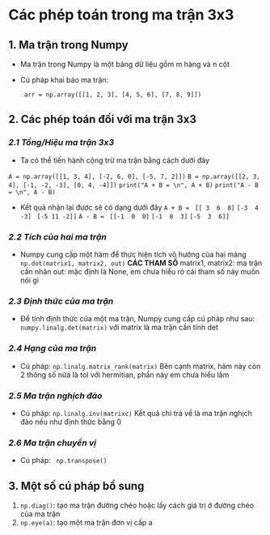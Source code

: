 # Các phép toán trong ma trận 3x3
 
## 1. Ma trận trong Numpy

- Ma trận trong Numpy là một bảng dữ liệu gồm m hàng và n cột
- Cú pháp khai báo ma trận:

   ` arr = np.array([[1, 2, 3], [4, 5, 6], [7, 8, 9]])`

## 2. Các phép toán đối với ma trận 3x3

### *2.1 Tổng/Hiệu ma trận 3x3*
- Ta có thể tiến hành cộng trừ ma trận  bằng cách dưới đây

`A = np.array([[1, 3, 4], [-2, 6, 0], [-5, 7, 2]])`
`B = np.array([[2, 3, 4], [-1, -2, -3], [0, 4, -4]])`
`print("A + B = \n", A + B)`
`print("A - B = \n", A - B)`

- Kết quả nhận lại được sẽ có dạng dưới đây
`A + B = `
 `[[ 3  6  8]`
 `[-3  4 -3]`
` [-5 11 -2]]`
`A - B = `
 `[[-1  0  0]`
 `[-1  8  3]`
 `[-5  3  6]]`

### *2.2 Tích của hai ma trận*
- Numpy cung cấp một hàm để thực hiện tích vô hướng của hai mảng 
            `np.dot(matrix1, matrix2, out)`
    **CÁC THAM SỐ**
        matrix1, matrix2: ma trận cần nhân
        out: mặc định là None, em chưa hiểu rõ cái tham số này muốn nói gì 
### *2.3 Định thức của ma trận*
- Để tính định thức của một ma trận, Numpy cung cấp cú pháp như sau:
   ` numpy.linalg.det(matrix)`
   với matrix là ma trận cần tính det

### *2.4 Hạng của ma trận*
- Cú pháp:
    `np.linalg.matrix_rank(matrix)`
    Bên cạnh matrix, hàm này còn 2 thông số nữa là tol với hermitian, phần này em chưa hiểu lắm
### *2.5 Ma trận nghịch đảo*
- Cú pháp:
    `np.linalg.inv(matrixc)`
    Kết quả chỉ trả về là ma trận nghịch đảo nếu như định thức bằng 0

### *2.6 Ma trận chuyển vị*
- Cú pháp:
    ` np.transpose()`

## 3. Một số cú pháp bổ sung

1. `np.diag()`: tạo ma trận đường chéo hoặc lấy cách giá trị ở đường chéo của ma trận
2. `np.eye(a)`: tạo một ma trận đơn vị cấp a 

    





